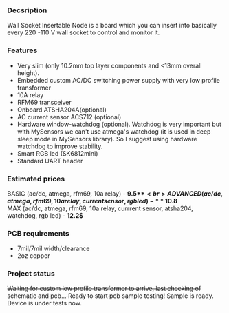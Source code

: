 ### Decsription
Wall Socket Insertable Node is a board which you can insert into basically every 220 -110 V wall socket to control and monitor it.

### Features 
- Very slim (only 10.2mm top layer components and <13mm overall height).
- Embedded custom AC/DC switching power supply with very low profile transformer
- 10A relay
- RFM69 transceiver
- Onboard ATSHA204A(optional)
- AC current sensor ACS712 (optional)
- Hardware window-watchdog (optional). Watchdog is very important but with MySensors we can't use atmega's watchdog (it is used in deep sleep mode in MySensors library). So I suggest using hardware watchdog to improve stability.
- Smart RGB led (SK6812mini)
- Standard UART header

### Estimated prices
BASIC (ac/dc, atmega, rfm69, 10a relay) - **9.5$**<br>
ADVANCED (ac/dc, atmega, rfm69, 10a relay, current sensor, rgb led) - **10.8$**<br>
MAX (ac/dc, atmega, rfm69, 10a relay, currrent sensor, atsha204, watchdog, rgb led) - **12.2$**


### PCB requirements
- 7mil/7mil width/clearance
- 2oz copper

### Project status
<strike>Waiting for custom low profile transformer to arrive, last checking of schematic and pcb... Ready to start pcb sample testing!</strike>
Sample is ready. Device is under tests now.